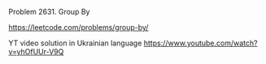 Problem 2631. Group By

https://leetcode.com/problems/group-by/

YT video solution in Ukrainian language https://www.youtube.com/watch?v=yhOfUUr-V9Q